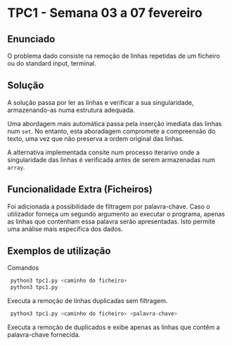 # TPC1 - Semana 03 a 07 fevereiro

## Enunciado

O problema dado consiste na remoção de linhas repetidas de um ficheiro ou do standard input, terminal.

## Solução

A solução passa por ler as linhas e verificar a sua singularidade, armazenando-as numa estrutura adequada. 

Uma abordagem mais automática passa pela inserção imediata das linhas num `set`. No entanto, esta aboradagem compromete a compreensão do texto, uma vez que não preserva a ordem original das linhas.

A alternativa implementada consite num processo iterarivo onde a singularidade das linhas é verificada antes de serem armazenadas num `array`.

## Funcionalidade Extra (Ficheiros)

Foi adicionada a possibilidade de filtragem por palavra-chave. Caso o utilizador forneça um segundo argumento ao executar o programa, apenas as linhas que contenham essa palavra serão apresentadas. Isto permite uma análise mais específica dos dados.

## Exemplos de utilização

Comandos
```bash
 python3 tpc1.py <caminho do ficheiro>
 python3 tpc1.py
 ```
Executa a remoção de linhas duplicadas sem filtragem.

```bash
 python3 tpc1.py <caminho do ficheiro> <palavra-chave>
 ```
Executa a remoção de duplicados e exibe apenas as linhas que contêm a palavra-chave fornecida.

